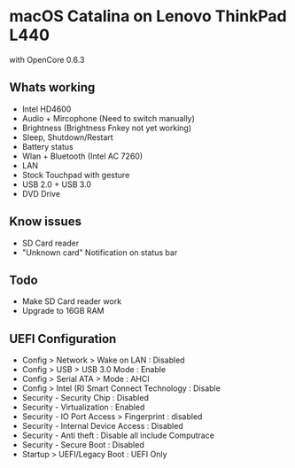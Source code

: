 # macOS Catalina on Lenovo ThinkPad L440
  with OpenCore 0.6.3
##  Whats working
 - Intel HD4600
 - Audio + Mircophone (Need to switch manually)
 - Brightness (Brightness Fnkey not yet working)
 - Sleep, Shutdown/Restart
 - Battery status
 - Wlan + Bluetooth (Intel AC 7260)
 - LAN
 - Stock Touchpad with gesture
 - USB 2.0 + USB 3.0
 - DVD Drive
## Know issues
 - SD Card reader
 - "Unknown card" Notification on status bar
 
 ## Todo
 - Make SD Card reader work
 - Upgrade to 16GB RAM
 
 ## UEFI Configuration
 - Config > Network > Wake on LAN : Disabled
 - Config > USB > USB 3.0 Mode : Enable
 - Config > Serial ATA > Mode : AHCI
 - Config > Intel (R) Smart Connect Technology : Disable
 - Security - Security Chip : Disabled
 - Security - Virtualization : Enabled
 - Security - IO Port Access > Fingerprint : disabled
 - Security - Internal Device Access : Disabled
 - Security - Anti theft : Disable all include Computrace
 - Security - Secure Boot : Disabled
 - Startup > UEFI/Legacy Boot : UEFI Only
 
